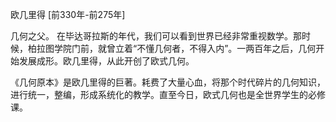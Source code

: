 欧几里得
[前330年-前275年]

几何之父。
在毕达哥拉斯的年代，我们可以看到世界已经非常重视数学。那时候，柏拉图学院门前，就曾立着“不懂几何者，不得入内”。一两百年之后，几何开始发展成形。欧几里得，从此开创了欧式几何。

《几何原本》是欧几里得的巨著。耗费了大量心血，将那个时代碎片的几何知识，进行统一，整编，形成系统化的教学。直至今日，欧式几何也是全世界学生的必修课。

